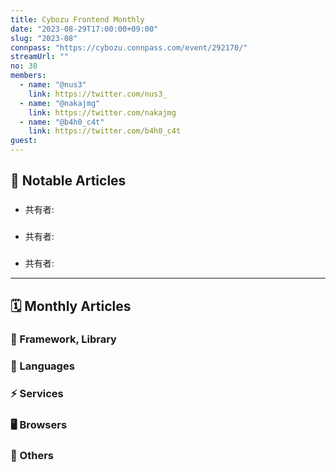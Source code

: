 ```yaml
---
title: Cybozu Frontend Monthly
date: "2023-08-29T17:00:00+09:00"
slug: "2023-08"
connpass: "https://cybozu.connpass.com/event/292170/"
streamUrl: ""
no: 38
members:
  - name: "@nus3"
    link: https://twitter.com/nus3_
  - name: "@nakajmg"
    link: https://twitter.com/nakajmg
  - name: "@b4h0_c4t"
    link: https://twitter.com/b4h0_c4t
guest:
---
```


## 👀 Notable Articles

### []()

- 共有者:

### []()

- 共有者:

### []()

- 共有者:

---

## 🗓 Monthly Articles

### 📖 Framework, Library

### 💬 Languages

### ⚡️ Services

### 🖥 Browsers

### 🦆 Others

